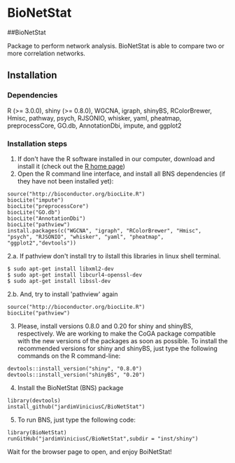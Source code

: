 # BioNetStat

##BioNetStat

Package to perform network analysis. BioNetStat is able to compare two or more correlation networks.

## Installation
### Dependencies
R (>= 3.0.0), shiny (>= 0.8.0), WGCNA, igraph, shinyBS, RColorBrewer, Hmisc, pathway, psych, RJSONIO, whisker, yaml, pheatmap, preprocessCore, GO.db, AnnotationDbi, impute, and ggplot2

### Installation steps

1. If don't have the R software installed in our computer, download and install it (check out the [R home page](http://www.r-project.org/))
2. Open the R command line interface, and install all BNS dependencies (if they have not been installed yet):
```
source("http://bioconductor.org/biocLite.R")
biocLite("impute")
biocLite("preprocessCore")
biocLite("GO.db")
biocLite("AnnotationDbi")
biocLite("pathview")
install.packages(c("WGCNA", "igraph", "RColorBrewer", "Hmisc", "psych", "RJSONIO", "whisker", "yaml", "pheatmap", "ggplot2","devtools")) 
```

2.a. If pathview don't install try to ilstall this libraries in linux shell terminal.
```
$ sudo apt-get install libxml2-dev
$ sudo apt-get install libcurl4-openssl-dev
$ sudo apt-get install libssl-dev
```
2.b. And, try to install 'pathview' again
```
source("http://bioconductor.org/biocLite.R")
biocLite("pathview")
```
3. Please, install versions 0.8.0 and 0.20 for shiny and shinyBS, respectively. We are working to make the CoGA package compatible with the new versions of the packages as soon as possible. To install the recommended versions for shiny and shinyBS, just type the following commands on the R command-line:
```
devtools::install_version("shiny", "0.8.0")
devtools::install_version("shinyBS", "0.20")
```
4. Install the BioNetStat (BNS) package
```
library(devtools)
install_github("jardimViniciusC/BioNetStat")
```
5. To run BNS, just type the following code:
```
library(BioNetStat)
runGitHub("jardimViniciusC/BioNetStat",subdir = "inst/shiny")
```
Wait for the browser page to open, and enjoy BoiNetStat!
